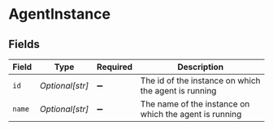 # AgentInstance


## Fields

| Field                                                  | Type                                                   | Required                                               | Description                                            |
| ------------------------------------------------------ | ------------------------------------------------------ | ------------------------------------------------------ | ------------------------------------------------------ |
| `id`                                                   | *Optional[str]*                                        | :heavy_minus_sign:                                     | The id of the instance on which the agent is running   |
| `name`                                                 | *Optional[str]*                                        | :heavy_minus_sign:                                     | The name of the instance on which the agent is running |